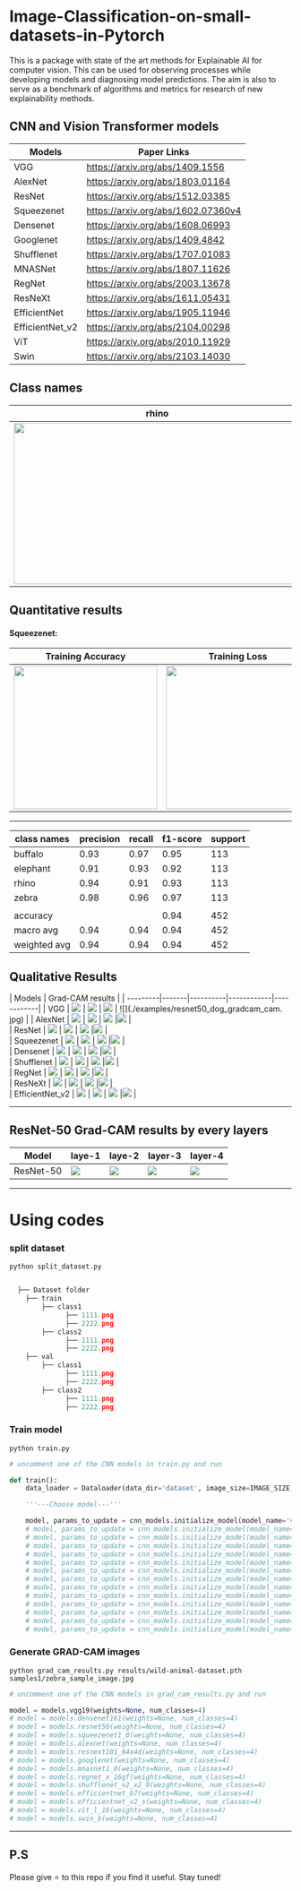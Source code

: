 # Image-Classification-on-small-datasets-in-Pytorch
This is a package with state of the art methods for Explainable AI for computer vision.
This can be used for observing processes while developing models and diagnosing model predictions.
The aim is also to serve as a benchmark of algorithms and metrics for research of new explainability methods.

## CNN and Vision Transformer models
| Models             | Paper Links                                                                                                                 |
|--------------------|-----------------------------------------------------------------------------------------------------------------------------|
| VGG                | https://arxiv.org/abs/1409.1556                                                                                             |
| AlexNet            | https://arxiv.org/abs/1803.01164                                                                                            |
| ResNet             | https://arxiv.org/abs/1512.03385                                                                                            |
| Squeezenet         | https://arxiv.org/abs/1602.07360v4                                                                                          |
| Densenet           | https://arxiv.org/abs/1608.06993                                                                                            |
| Googlenet          | https://arxiv.org/abs/1409.4842                                                                                             |
| Shufflenet         | https://arxiv.org/abs/1707.01083                                                                                            |
| MNASNet            | https://arxiv.org/abs/1807.11626                                                                                            |
| RegNet             | https://arxiv.org/abs/2003.13678                                                                                            |
| ResNeXt            | https://arxiv.org/abs/1611.05431                                                                                            |
| EfficientNet       | https://arxiv.org/abs/1905.11946                                                                                            |
| EfficientNet_v2    | https://arxiv.org/abs/2104.00298                                                                                            |
| ViT                | https://arxiv.org/abs/2010.11929                                                                                            |
| Swin               | https://arxiv.org/abs/2103.14030                                                                                            |

## Class names

| rhino | buffalo | elephant | zebra |
| ------|---------|----------|-------|
 <img src="https://github.com/jacobgil/pytorch-grad-cam/blob/master/examples/dog.jpg?raw=true" width="512" height="288"> | <img src="https://github.com/jacobgil/pytorch-grad-cam/blob/master/examples/cat.jpg?raw=true" width="512" height="288"> | <img src="https://github.com/jacobgil/pytorch-grad-cam/blob/master/examples/cam_gb_dog.jpg?raw=true" width="512" height="288"> | <img src="https://github.com/jacobgil/pytorch-grad-cam/blob/master/examples/cam_gb_dog.jpg?raw=true" width="512" height="288"> |

## Quantitative results
#### Squeezenet:
| Training Accuracy | Training Loss | Confusion Matrix |
| -----------------|-----------------------|-----------------|
| <img src="./examples/both_detection.png" width="256" height="256"> | <img src="./examples/cars_segmentation.png" width="256" height="256"> |<img src="./examples/cars_segmentation.png" width="256" height="256"> |

------------

| class names | precision | recall | f1-score | support |
| ------------|-----------|--------|----------|---------|
| buffalo     |   0.93    |  0.97  |  0.95    |   113   |
| elephant    |   0.91    |  0.93  |  0.92    |   113   |
| rhino       |   0.94    |  0.91  |  0.93    |   113   |
| zebra       |   0.98    |  0.96  |  0.97    |   113   |
||
| accuracy    |           |        |  0.94    |   452   |
| macro avg   |   0.94    |  0.94  |  0.94    |   452   |
| weighted avg|   0.94    |  0.94  |  0.94    |   452   |

## Qualitative Results

| Models  |            Grad-CAM results                 |
| ---------|-------|----------|------------|------------|
| VGG             | ![](./examples/resnet50_dog_gradcam_cam.jpg) | ![](./examples/resnet50_dog_gradcam_cam.jpg) | ![](./examples/resnet50_dog_gradcam_cam.jpg) | ![](./examples/resnet50_dog_gradcam_cam.
jpg) |
| AlexNet         | ![](./examples/resnet50_dog_gradcam_cam.jpg) | ![](./examples/resnet50_dog_gradcam_cam.jpg) | ![](./examples/resnet50_dog_gradcam_cam.jpg) |![](./examples/resnet50_dog_gradcam_cam.jpg) |                                                                                        
| ResNet          | ![](./examples/resnet50_dog_gradcam_cam.jpg) | ![](./examples/resnet50_dog_gradcam_cam.jpg) | ![](./examples/resnet50_dog_gradcam_cam.jpg) |![](./examples/resnet50_dog_gradcam_cam.jpg) |                                                                                          
| Squeezenet      | ![](./examples/resnet50_dog_gradcam_cam.jpg) | ![](./examples/resnet50_dog_gradcam_cam.jpg) | ![](./examples/resnet50_dog_gradcam_cam.jpg) |![](./examples/resnet50_dog_gradcam_cam.jpg) |                                                                                       
| Densenet        | ![](./examples/resnet50_dog_gradcam_cam.jpg) | ![](./examples/resnet50_dog_gradcam_cam.jpg) | ![](./examples/resnet50_dog_gradcam_cam.jpg) |![](./examples/resnet50_dog_gradcam_cam.jpg) |                                                                                           
| Shufflenet      | ![](./examples/resnet50_dog_gradcam_cam.jpg) | ![](./examples/resnet50_dog_gradcam_cam.jpg) | ![](./examples/resnet50_dog_gradcam_cam.jpg) |![](./examples/resnet50_dog_gradcam_cam.jpg) |                                                                                          
| RegNet          | ![](./examples/resnet50_dog_gradcam_cam.jpg) | ![](./examples/resnet50_dog_gradcam_cam.jpg) | ![](./examples/resnet50_dog_gradcam_cam.jpg) |![](./examples/resnet50_dog_gradcam_cam.jpg) |                                                                                           
| ResNeXt         | ![](./examples/resnet50_dog_gradcam_cam.jpg) | ![](./examples/resnet50_dog_gradcam_cam.jpg) | ![](./examples/resnet50_dog_gradcam_cam.jpg) |![](./examples/resnet50_dog_gradcam_cam.jpg) |                                                                                           
| EfficientNet_v2 | ![](./examples/resnet50_dog_gradcam_cam.jpg) | ![](./examples/resnet50_dog_gradcam_cam.jpg) | ![](./examples/resnet50_dog_gradcam_cam.jpg) |![](./examples/resnet50_dog_gradcam_cam.jpg) |                                                                                           



----------
## ResNet-50 Grad-CAM results by every layers
| Model     | laye-1 | laye-2 | layer-3 | layer-4 |
| --------- |--------|--------|---------|---------|
| ResNet-50 | ![](./examples/resnet50_dog_gradcam_cam.jpg) | ![](./examples/resnet50_dog_gradcam_cam.jpg) | ![](./examples/resnet50_dog_gradcam_cam.jpg) |![](./examples/resnet50_dog_gradcam_cam.jpg) |

----------

# Using codes

### split dataset
`python split_dataset.py`

```python

  ├── Dataset folder 
    ├── train
        ├── class1
              ├── 1111.png
              ├── 2222.png
        ├── class2
              ├── 1111.png
              ├── 2222.png
    ├── val
        ├── class1
              ├── 1111.png
              ├── 2222.png
        ├── class2
              ├── 1111.png
              ├── 2222.png
```

### Train model
`python train.py`

```python
# uncomment one of the CNN models in train.py and run 

def train():
    data_loader = Dataloader(data_dir='dataset', image_size=IMAGE_SIZE, batch_size=32)

    '''---Choose model---'''

    model, params_to_update = cnn_models.initialize_model(model_name='vgg', num_classes=4, feature_extract=True)
    # model, params_to_update = cnn_models.initialize_model(model_name='densenet', num_classes=4, feature_extract=True)
    # model, params_to_update = cnn_models.initialize_model(model_name='resnet', num_classes=4, feature_extract=True)
    # model, params_to_update = cnn_models.initialize_model(model_name='squeezenet', num_classes=4, feature_extract=True)
    # model, params_to_update = cnn_models.initialize_model(model_name='alexnet', num_classes=4, feature_extract=True)
    # model, params_to_update = cnn_models.initialize_model(model_name='resnext', num_classes=4, feature_extract=True)
    # model, params_to_update = cnn_models.initialize_model(model_name='googlenet', num_classes=4, feature_extract=True)
    # model, params_to_update = cnn_models.initialize_model(model_name='mnasnet', num_classes=4, feature_extract=True)
    # model, params_to_update = cnn_models.initialize_model(model_name='regnet', num_classes=4, feature_extract=True)
    # model, params_to_update = cnn_models.initialize_model(model_name='shufflenet', num_classes=4, feature_extract=True)
    # model, params_to_update = cnn_models.initialize_model(model_name='efficientnet_b7', num_classes=4, feature_extract=True)
    # model, params_to_update = cnn_models.initialize_model(model_name='efficientnet_v2', num_classes=4, feature_extract=True)
    # model, params_to_update = cnn_models.initialize_model(model_name='ViT', num_classes=4, feature_extract=True)
    # model, params_to_update = cnn_models.initialize_model(model_name='Swin', num_classes=4, feature_extract=True)
```

### Generate GRAD-CAM images
`python grad_cam_results.py results/wild-animal-dataset.pth samples1/zebra_sample_image.jpg`

```python
# uncomment one of the CNN models in grad_cam_results.py and run 

model = models.vgg19(weights=None, num_classes=4)
# model = models.densenet161(weights=None, num_classes=4)
# model = models.resnet50(weights=None, num_classes=4)
# model = models.squeezenet1_0(weights=None, num_classes=4)
# model = models.alexnet(weights=None, num_classes=4)
# model = models.resnext101_64x4d(weights=None, num_classes=4)
# model = models.googlenet(weights=None, num_classes=4)
# model = models.mnasnet1_0(weights=None, num_classes=4)
# model = models.regnet_x_16gf(weights=None, num_classes=4)
# model = models.shufflenet_v2_x2_0(weights=None, num_classes=4)
# model = models.efficientnet_b7(weights=None, num_classes=4)
# model = models.efficientnet_v2_s(weights=None, num_classes=4)
# model = models.vit_l_16(weights=None, num_classes=4)
# model = models.swin_b(weights=None, num_classes=4)
```

----------

## P.S
Please give ⭐ to this repo if you find it useful. Stay tuned!
